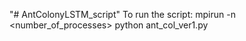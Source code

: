"# AntColonyLSTM_script"
To run the script:
   mpirun -n <number_of_processes> python ant_col_ver1.py
